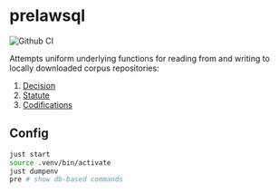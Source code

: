 # prelawsql

![Github CI](https://github.com/justmars/corpus-reader/actions/workflows/ci.yml/badge.svg)

Attempts uniform underlying functions for reading from and writing to locally downloaded corpus repositories:

1. [Decision](https://github.com/justmars/corpus-decisions)
2. [Statute](https://github.com/justmars/corpus-statutes)
3. [Codifications](https://github.com/justmars/corpus-codifications)

## Config

```sh
just start
source .venv/bin/activate
just dumpenv
pre # show db-based commands
```
